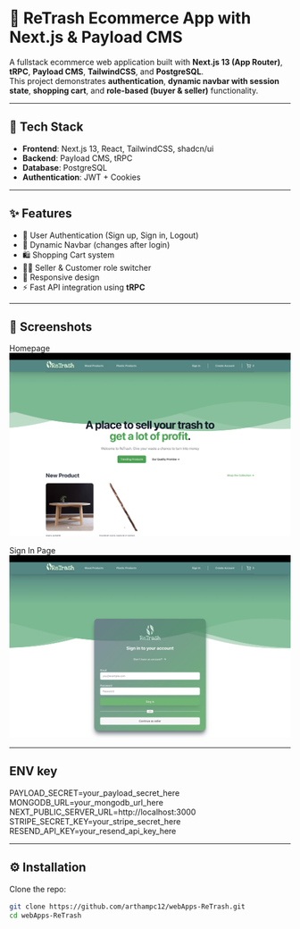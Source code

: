 # 🛒 ReTrash Ecommerce App with Next.js & Payload CMS

A fullstack ecommerce web application built with **Next.js 13 (App Router)**, **tRPC**, **Payload CMS**, **TailwindCSS**, and **PostgreSQL**.  
This project demonstrates **authentication**, **dynamic navbar with session state**, **shopping cart**, and **role-based (buyer & seller)** functionality.

---

## 🚀 Tech Stack
- **Frontend**: Next.js 13, React, TailwindCSS, shadcn/ui
- **Backend**: Payload CMS, tRPC
- **Database**: PostgreSQL
- **Authentication**: JWT + Cookies


---

## ✨ Features
- 🔐 User Authentication (Sign up, Sign in, Logout)  
- 🧾 Dynamic Navbar (changes after login)  
- 🛍 Shopping Cart system  
- 👨‍💼 Seller & Customer role switcher  
- 📱 Responsive design  
- ⚡ Fast API integration using **tRPC**  

---

## 📸 Screenshots
Homepage  
![Homepage](homepage.png)

Sign In Page  
![Sign In](singin.png)

---

## ENV key

PAYLOAD_SECRET=your_payload_secret_here
MONGODB_URL=your_mongodb_url_here
NEXT_PUBLIC_SERVER_URL=http://localhost:3000
STRIPE_SECRET_KEY=your_stripe_secret_here
RESEND_API_KEY=your_resend_api_key_here

---
## ⚙️ Installation

Clone the repo:
```bash
git clone https://github.com/arthampc12/webApps-ReTrash.git
cd webApps-ReTrash

